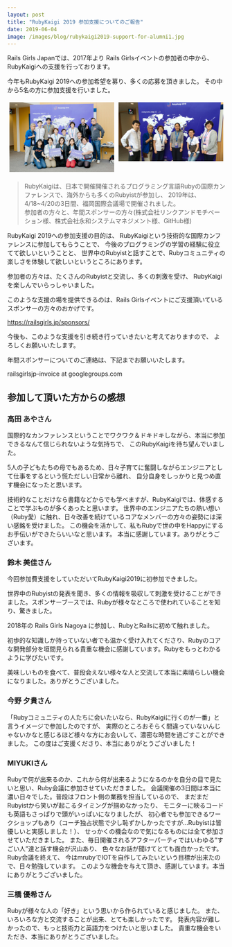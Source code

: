```yaml
---
layout: post
title: "RubyKaigi 2019 参加支援についてのご報告"
date: 2019-06-04
image: /images/blog/rubykaigi2019-support-for-alumni1.jpg
---
```


Rails Girls Japanでは、2017年より
Rails Girlsイベントの参加者の中から、RubyKaigiへの支援を行っております。

今年もRubyKaigi 2019への参加希望を募り、多くの応募を頂きました。
その中から5名の方に参加支援を行いました。


<div style="display: flex;">
  <div style="padding: 5px">
    <img src="/images/blog/rubykaigi2019-support-for-alumni1.jpg" width="485px;" alt="参加者の方々と年間スポンサーの方々">
  </div>
  <div style="padding: 5px">
    <img src="/images/blog/rubykaigi2019-support-for-alumni2.jpg" width="485px;" alt="参加者の方々と年間スポンサーの方々">
  </div>
</div>

<blockquote>
  RubyKaigiは、日本で開催開催されるプログラミング言語Rubyの国際カンファレンスで、海外からも多くのRubyistが参加し、
  2019年は、4/18~4/20の3日間、福岡国際会議場で開催されました。<br/>
  参加者の方々と、年間スポンサーの方々(株式会社リンクアンドモチベーション様、株式会社永和システムマネジメント様、GitHub様)
</blockquote>

RubyKaigi 2019への参加支援の目的は、 RubyKaigiという技術的な国際カンファレンスに参加してもらうことで、 
今後のプログラミングの学習の経験に役立てて欲しいということと、 
世界中のRubyistと話すことで、Rubyコミュニティの楽しさを体験して欲しいというところにあります。

参加者の方々は、たくさんのRubyistと交流し、多くの刺激を受け、
RubyKaigiを楽しんでいらっしゃいました。

このような支援の場を提供できるのは、Rails Girlsイベントにご支援頂いている スポンサーの方々のおかげです。 

<a href="https://railsgirls.jp/sponsors/">https://railsgirls.jp/sponsors/</a>  

今後も、このような支援を引き続き行っていきたいと考えておりますので、 よろしくお願いいたします。

年間スポンサーについてのご連絡は、下記までお願いいたします。

railsgirlsjp-invoice at googlegroups.com


## 参加して頂いた方からの感想

### 高田 あやさん

国際的なカンファレンスということでワクワク＆ドキドキしながら、本当に参加できるなんて信じられないような気持ちで、
このRubyKaigiを待ち望んでいました。

5人の子どもたちの母でもあるため、日々子育てに奮闘しながらエンジニアとして仕事をするという慌ただしい日常から離れ、
自分自身をしっかりと見つめ直す機会になったと思います。

技術的なことだけなら書籍などからでも学べますが、RubyKaigiでは、体感することで学ぶものが多くあったと思います。
世界中のエンジニアたちの熱い想い（Ruby愛）に触れ、日々改善を続けているコアなメンバーの方々の姿勢には深い感銘を受けました。
この機会を活かして、私もRubyで世の中をHappyにするお手伝いができたらいいなと思います。
本当に感謝しています。ありがとうございます。

### 鈴木 美佳さん

今回参加費支援をしていただいてRubyKaigi2019に初参加できました。

世界中のRubyistの発表を聞き、多くの情報を吸収して刺激を受けることができました。スポンサーブースでは、Rubyが様々なところで使われていることを知り、驚きました。

2018年の Rails Girls Nagoya に参加し、RubyとRailsに初めて触れました。

初歩的な知識しか持っていない者でも温かく受け入れてくださり、Rubyのコアな開発部分を垣間見られる貴重な機会に感謝しています。Rubyをもっとわかるように学びたいです。

美味しいものを食べて、普段会えない様々な人と交流して本当に素晴らしい機会になりました。ありがとうございました。

### 今野 夕貴さん

「Rubyコミュニティの人たちに会いたいなら、RubyKaigiに行くのが一番」と言うイメージで参加したのですが、
実際のところおそらく間違っていないんじゃないかなと感じるほど様々な方にお会いして、濃密な時間を過ごすことができました。
この度はご支援くださり、本当にありがとうございました！

### MIYUKIさん

Rubyで何が出来るのか、これから何が出来るようになるのかを自分の目で見たいと思い、Ruby会議に参加させていただきました。
会議開催の3日間は本当に濃い日々でした。普段はフロント側の業務を担当しているので、
まだまだRubyistから笑いが起こるタイミングが掴めなかったり、
モニターに映るコードも英語もさっぱりで頭がいっぱいになりましたが、
初心者でも参加できるワークショップもあり（コーチ独占状態で少し恥ずかしかったですが...Rubyistは皆優しいと実感しました！）、
せっかくの機会なので気になるものには全て参加させていただきました。
また、毎日開催されるアフターパーティではいわゆる”すごい人”達と話す機会が沢山あり、
色々なお話が聞けてとても面白かったです。Ruby会議を終えて、
今はmrubyでIOTを自作してみたいという目標が出来たので、日々勉強しています。
このような機会を与えて頂き、感謝しています。本当にありがとうございました。

### 三橋 優希さん

Rubyが様々な人の「好き」という思いから作られていると感じました。
また、いろいろな方と交流することが出来、とても楽しかったです。
発表内容が難しかったので、もっと技術力と英語力をつけたいと思いました。
貴重な機会をいただき、本当にありがとうございました。
